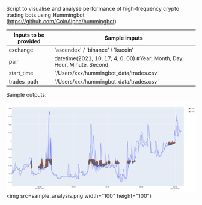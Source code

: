 Script to visualise and analyse performance of high-frequency crypto trading bots using Hummingbot
(https://github.com/CoinAlpha/hummingbot)
 

| Inputs to be provided        | Sample imputs  |
| ------------- |------------- | 
| exchange      | 'ascendex' / 'binance' / 'kucoin' | 
| pair          | datetime(2021, 10, 17, 4, 0, 00) #Year, Month, Day, Hour, Minute, Second   |  
| start_time    | '/Users/xxx/hummingbot_data/trades.csv'   |  
| trades_path     | '/Users/xxx/hummingbot_data/trades.csv' |



Sample outputs: 

![Sample output plot](sample_plot.png)
<img src=sample_analysis.png width="100" height="100")
